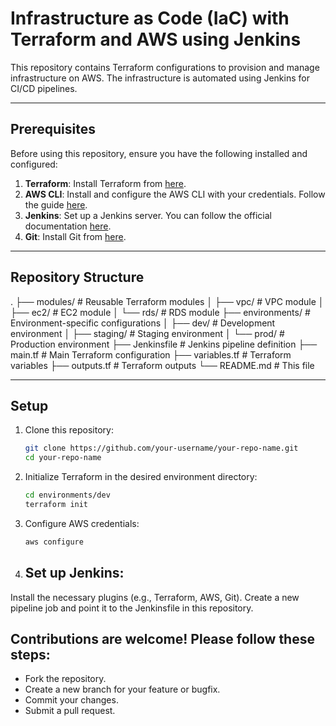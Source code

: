 # Infrastructure as Code (IaC) with Terraform and AWS using Jenkins

This repository contains Terraform configurations to provision and manage infrastructure on AWS. The infrastructure is automated using Jenkins for CI/CD pipelines.

---

## Prerequisites

Before using this repository, ensure you have the following installed and configured:

1. **Terraform**: Install Terraform from [here](https://www.terraform.io/downloads.html).
2. **AWS CLI**: Install and configure the AWS CLI with your credentials. Follow the guide [here](https://docs.aws.amazon.com/cli/latest/userguide/install-cliv2.html).
3. **Jenkins**: Set up a Jenkins server. You can follow the official documentation [here](https://www.jenkins.io/doc/book/installing/).
4. **Git**: Install Git from [here](https://git-scm.com/downloads).

---

## Repository Structure
.
├── modules/ # Reusable Terraform modules
│ ├── vpc/ # VPC module
│ ├── ec2/ # EC2 module
│ └── rds/ # RDS module
├── environments/ # Environment-specific configurations
│ ├── dev/ # Development environment
│ ├── staging/ # Staging environment
│ └── prod/ # Production environment
├── Jenkinsfile # Jenkins pipeline definition
├── main.tf # Main Terraform configuration
├── variables.tf # Terraform variables
├── outputs.tf # Terraform outputs
└── README.md # This file


---

## Setup

1. Clone this repository:
   ```bash
   git clone https://github.com/your-username/your-repo-name.git
   cd your-repo-name
   
2. Initialize Terraform in the desired environment directory:
   ```bash
   cd environments/dev
   terraform init
   
4. Configure AWS credentials:
   ```bash
   aws configure
   
6. Set up Jenkins:
   --
  Install the necessary plugins (e.g., Terraform, AWS, Git).
  Create a new pipeline job and point it to the Jenkinsfile in this repository.


## Contributions are welcome! Please follow these steps:
- Fork the repository.
- Create a new branch for your feature or bugfix.
- Commit your changes.
- Submit a pull request.
